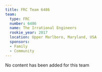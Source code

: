 ```yaml
---
title: FRC Team 6486
team:
  type: FRC
  number: 6486
  name: The Irrational Engineers
  rookie_year: 2017
  location: Upper Marlboro, Maryland, USA
  sponsors:
  - Family
  - Community
---
```


No content has been added for this team
